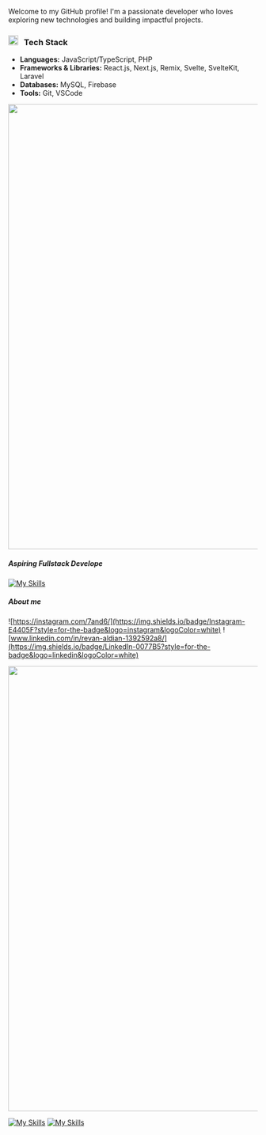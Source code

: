 Welcome to my GitHub profile! I'm a passionate developer who loves exploring new technologies and building impactful projects.

### <img src="https://user-images.githubusercontent.com/74038190/216120974-24a76b31-7f39-41f1-a38f-b3c1377cc612.png" alt="Teacup Without Handle" width="20" /> &nbsp; Tech Stack

- **Languages:** JavaScript/TypeScript, PHP
- **Frameworks & Libraries:** React.js, Next.js, Remix, Svelte, SvelteKit, Laravel
- **Databases:** MySQL, Firebase
- **Tools:** Git, VSCode

<img src="https://user-images.githubusercontent.com/74038190/212284115-f47cd8ff-2ffb-4b04-b5bf-4d1c14c0247f.gif" width="900">

##### Aspiring Fullstack Develope


[![My Skills](https://skillicons.dev/icons?i=html,css,nodejs,github,java,php,powershell,py,vscode,powershell,figma&theme=light)](https://skillicons.dev)

##### About me



![https://instagram.com/7and6/](https://img.shields.io/badge/Instagram-E4405F?style=for-the-badge&logo=instagram&logoColor=white) ![www.linkedin.com/in/revan-aldian-1392592a8/](https://img.shields.io/badge/LinkedIn-0077B5?style=for-the-badge&logo=linkedin&logoColor=white)


<img src="https://user-images.githubusercontent.com/74038190/212284115-f47cd8ff-2ffb-4b04-b5bf-4d1c14c0247f.gif" width="900">

[![My Skills](https://skillicons.dev/icons?i=instagram&theme=light)](https://instagram.com/7and6) [![My Skills](https://skillicons.dev/icons?i=linkedi&theme=light)](www.linkedin.com/in/revan-aldian-1392592a8)
